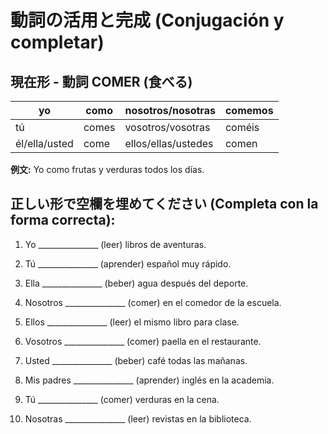 # 動詞の活用と完成 (Conjugación y completar)

## 現在形 - 動詞 COMER (食べる)

| yo | como | nosotros/nosotras | comemos |
|---|---|---|---|
| tú | comes | vosotros/vosotras | coméis |
| él/ella/usted | come | ellos/ellas/ustedes | comen |

**例文:** Yo como frutas y verduras todos los días.

## 正しい形で空欄を埋めてください (Completa con la forma correcta):

1. Yo _______________ (leer) libros de aventuras.

2. Tú _______________ (aprender) español muy rápido.

3. Ella _______________ (beber) agua después del deporte.

4. Nosotros _______________ (comer) en el comedor de la escuela.

5. Ellos _______________ (leer) el mismo libro para clase.

6. Vosotros _______________ (comer) paella en el restaurante.

7. Usted _______________ (beber) café todas las mañanas.

8. Mis padres _______________ (aprender) inglés en la academia.

9. Tú _______________ (comer) verduras en la cena.

10. Nosotras _______________ (leer) revistas en la biblioteca.